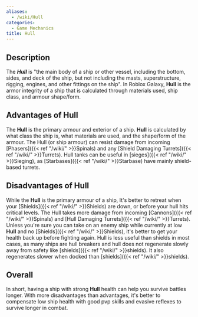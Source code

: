 ```yaml
---
aliases:
  - /wiki/Hull
categories:
  - Game Mechanics
title: Hull
---
```


## Description

The **_Hull_** is "the main body of a ship or other vessel, including the bottom, sides, and deck of the ship, but not including the masts, superstructure, rigging, engines, and other fittings on the ship". In Roblox Galaxy, **Hull** is the armor integrity of a ship that is calculated through materials used, ship class, and armour shape/form.

## Advantages of Hull

The **Hull** is the primary armour and exterior of a ship. **Hull** is calculated by what class the ship is, what materials are used, and the shape/form of the armour. The Hull (or ship armour) can resist damage from incoming [Phasers]({{< ref "/wiki/" >}}Spinals) and any [Shield Damaging Turrets]({{< ref "/wiki/" >}}Turrets). Hull tanks can be useful in [sieges]({{< ref "/wiki/" >}}Sieging), as [Starbases]({{< ref "/wiki/" >}}Starbase) have mainly shield-based turrets.

## Disadvantages of Hull

While the **Hull** is the primary armour of a ship, It's better to retreat when your [Shields]({{< ref "/wiki/" >}}Shields) are down, or before your hull hits critical levels. The Hull takes more damage from incoming [Cannons]({{< ref "/wiki/" >}}Spinals) and [Hull Damaging Turrets]({{< ref "/wiki/" >}}Turrets). Unless you're sure you can take on an enemy ship while currently at low **Hull** and no [Shields]({{< ref "/wiki/" >}}Shields), it's better to get your health back up before fighting again. Hull is less useful than shields in most cases, as many ships are hull breakers and hull does not regenerate slowly away from safety like [shields]({{< ref "/wiki/" >}}shields). It also regenerates slower when docked than [shields]({{< ref "/wiki/" >}}shields).

## Overall

In short, having a ship with strong **Hull** health can help you survive battles longer. With more disadvantages than advantages, it's better to compensate low ship health with good pvp skills and evasive reflexes to survive longer in combat.
